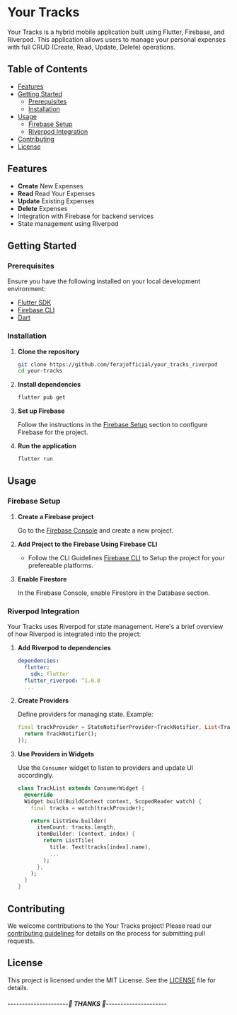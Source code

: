<!-- # your_tracks_riverpod

A new Flutter project.

## Getting Started

This project is a starting point for a Flutter application.

A few resources to get you started if this is your first Flutter project:

- [Lab: Write your first Flutter app](https://docs.flutter.dev/get-started/codelab)
- [Cookbook: Useful Flutter samples](https://docs.flutter.dev/cookbook)

For help getting started with Flutter development, view the
[online documentation](https://docs.flutter.dev/), which offers tutorials,
samples, guidance on mobile development, and a full API reference. -->
# Your Tracks

Your Tracks is a hybrid mobile application built using Flutter, Firebase, and Riverpod. This application allows users to manage your personal expenses with full CRUD (Create, Read, Update, Delete) operations. 

## Table of Contents

- [Features](#features)
- [Getting Started](#getting-started)
  - [Prerequisites](#prerequisites)
  - [Installation](#installation)
- [Usage](#usage)
  - [Firebase Setup](#firebase-setup)
  - [Riverpod Integration](#riverpod-integration)
- [Contributing](#contributing)
- [License](#license)

## Features

- **Create** New Expenses
- **Read** Read Your Expenses 
- **Update** Existing Expenses
- **Delete** Expenses
- Integration with Firebase for backend services
- State management using Riverpod

## Getting Started

### Prerequisites

Ensure you have the following installed on your local development environment:

- [Flutter SDK](https://flutter.dev/docs/get-started/install)
- [Firebase CLI](https://firebase.google.com/docs/cli)
- [Dart](https://dart.dev/get-dart)

### Installation

1. **Clone the repository**

    ```bash
    git clone https://github.com/ferajofficial/your_tracks_riverpod
    cd your-tracks
    ```

2. **Install dependencies**

    ```bash
    flutter pub get
    ```

3. **Set up Firebase**

    Follow the instructions in the [Firebase Setup](#firebase-setup) section to configure Firebase for the project.

4. **Run the application**

    ```bash
    flutter run
    ```

## Usage

### Firebase Setup

1. **Create a Firebase project**

    Go to the [Firebase Console](https://console.firebase.google.com/) and create a new project.

2. **Add Project to the Firebase Using Firebase CLI**

    - Follow the CLI Guidelines [Firebase CLI](https://firebase.google.com/docs/cli) to Setup the project for your prefereable platforms.


3. **Enable Firestore**

    In the Firebase Console, enable Firestore in the Database section.


### Riverpod Integration

Your Tracks uses Riverpod for state management. Here's a brief overview of how Riverpod is integrated into the project:

1. **Add Riverpod to dependencies**

    ```yaml
    dependencies:
      flutter:
        sdk: flutter
      flutter_riverpod: ^1.0.0
      ...
    ```

2. **Create Providers**

    Define providers for managing state. Example:

    ```dart
    final trackProvider = StateNotifierProvider<TrackNotifier, List<Track>>((ref) {
      return TrackNotifier();
    });
    ```

3. **Use Providers in Widgets**

    Use the `Consumer` widget to listen to providers and update UI accordingly.

    ```dart
    class TrackList extends ConsumerWidget {
      @override
      Widget build(BuildContext context, ScopedReader watch) {
        final tracks = watch(trackProvider);

        return ListView.builder(
          itemCount: tracks.length,
          itemBuilder: (context, index) {
            return ListTile(
              title: Text(tracks[index].name),
              ...
            );
          },
        );
      }
    }
    ```

## Contributing

We welcome contributions to the Your Tracks project! Please read our [contributing guidelines](CONTRIBUTING.md) for details on the process for submitting pull requests.

## License

This project is licensed under the MIT License. See the [LICENSE](LICENSE) file for details.

##### ---------------------💐 THANKS 💐---------------------